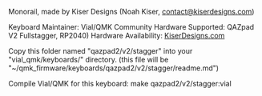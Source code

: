 Monorail, made by Kiser Designs (Noah Kiser, contact@kiserdesigns.com)

Keyboard Maintainer: Vial/QMK Community 
Hardware Supported: QAZpad V2 Fullstagger, RP2040) 
Hardware Availability: [KiserDesigns.com](http://kiserdesigns.com/)

Copy this folder named "qazpad2/v2/stagger" into your "vial_qmk/keyboards/" directory.
(this file will be "~/qmk_firmware/keyboards/qazpad2/v2/stagger/readme.md")

Compile Vial/QMK for this keyboard:
    make qazpad2/v2/stagger:vial